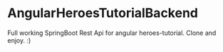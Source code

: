 # AngularHeroesTutorialBackend

Full working SpringBoot Rest Api for angular heroes-tutorial.
Clone and enjoy. :)
